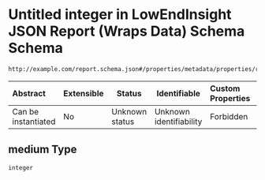 # Untitled integer in LowEndInsight JSON Report (Wraps Data) Schema Schema

```txt
http://example.com/report.schema.json#/properties/metadata/properties/risk_counts/properties/medium
```




| Abstract            | Extensible | Status         | Identifiable            | Custom Properties | Additional Properties | Access Restrictions | Defined In                                                                     |
| :------------------ | ---------- | -------------- | ----------------------- | :---------------- | --------------------- | ------------------- | ------------------------------------------------------------------------------ |
| Can be instantiated | No         | Unknown status | Unknown identifiability | Forbidden         | Allowed               | none                | [report.schema.json\*](../../out/v1/report.schema.json "open original schema") |

## medium Type

`integer`
